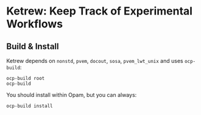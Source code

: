 Ketrew: Keep Track of Experimental Workflows
============================================

Build & Install
---------------

Ketrew depends on
`nonstd`, `pvem`, `docout`,  `sosa`,  `pvem_lwt_unix`
and uses `ocp-build`:

    ocp-build root
    ocp-build

You should install within Opam, but you can always:

    ocp-build install

